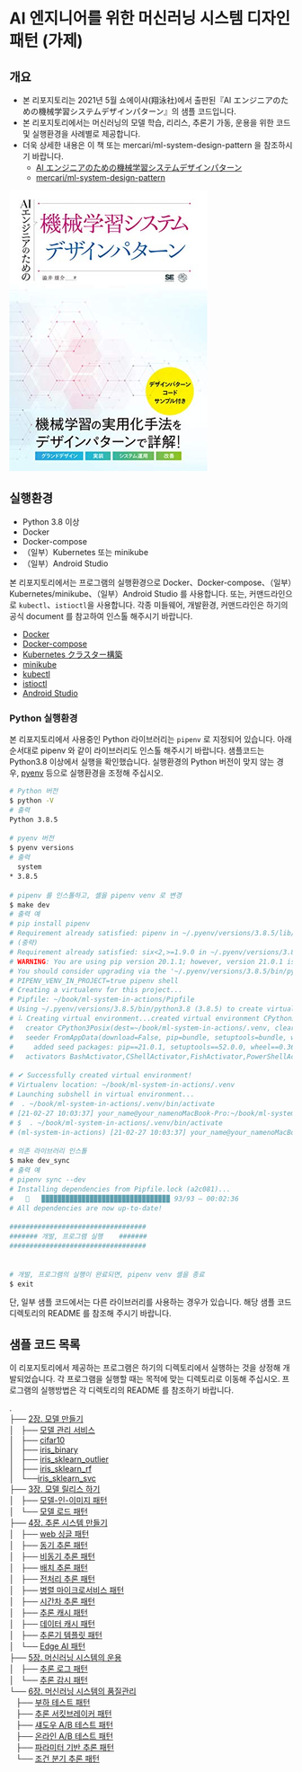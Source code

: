 # AI 엔지니어를 위한 머신러닝 시스템 디자인 패턴 (가제)

## 개요

- 본 리포지토리는 2021년 5월 쇼에이샤(翔泳社)에서 출판된『AI エンジニアのための機械学習システムデザインパターン』의 샘플 코드입니다.
- 본 리포지토리에서는 머신러닝의 모델 학습, 리리스, 추론기 가동, 운용을 위한 코드 및 실행환경을 사례별로 제공합니다.
- 더욱 상세한 내용은 이 책 또는 mercari/ml-system-design-pattern 을 참조하시기 바랍니다.
  - [AI エンジニアのための機械学習システムデザインパターン](https://www.amazon.co.jp/dp/B08YNMRH4J/)
  - [mercari/ml-system-design-pattern](https://github.com/mercari/ml-system-design-pattern)

![img](./hyoshi.jpg)

## 실행환경

- Python 3.8 이상
- Docker
- Docker-compose
- （일부）Kubernetes 또는 minikube
- （일부）Android Studio

본 리포지토리에서는 프로그램의 실행환경으로 Docker、Docker-compose、（일부）Kubernetes/minikube、（일부）Android Studio 를 사용합니다.
또는, 커맨드라인으로 `kubectl`、`istioctl`을 사용합니다.
각종 미들웨어, 개발환경, 커맨드라인은 하기의 공식 document 를 참고하여 인스톨 해주시기 바랍니다.

- [Docker](https://docs.docker.com/get-docker/)
- [Docker-compose](https://docs.docker.jp/compose/toc.html)
- [Kubernetes クラスター構築](https://kubernetes.io/ja/docs/setup/)
- [minikube](https://kubernetes.io/ja/docs/setup/learning-environment/minikube/)
- [kubectl](https://kubernetes.io/ja/docs/tasks/tools/install-kubectl/)
- [istioctl](https://istio.io/latest/docs/setup/getting-started/)
- [Android Studio](https://developer.android.com/studio/install)

### Python 실행환경

본 리포지토리에서 사용중인 Python 라이브러리는 `pipenv` 로 지정되어 있습니다. 아래 순서대로 pipenv 와 같이 라이브러리도 인스톨 해주시기 바랍니다.
샘플코드는 Python3.8 이상에서 실행을 확인했습니다. 실행환경의 Python 버전이 맞지 않는 경우, [pyenv](https://github.com/pyenv/pyenv) 등으로 실행환경을 조정해 주십시오.

```sh
# Python 버전
$ python -V
# 출력
Python 3.8.5

# pyenv 버전
$ pyenv versions
# 출력
  system
* 3.8.5

# pipenv 를 인스톨하고, 셸을 pipenv venv 로 변경
$ make dev
# 출력 예
# pip install pipenv
# Requirement already satisfied: pipenv in ~/.pyenv/versions/3.8.5/lib/python3.8/site-packages (2020.11.15)
# (중략)
# Requirement already satisfied: six<2,>=1.9.0 in ~/.pyenv/versions/3.8.5/lib/python3.8/site-packages (from virtualenv->pipenv) (1.15.0)
# WARNING: You are using pip version 20.1.1; however, version 21.0.1 is available.
# You should consider upgrading via the '~/.pyenv/versions/3.8.5/bin/python3.8 -m pip install --upgrade pip' command.
# PIPENV_VENV_IN_PROJECT=true pipenv shell
# Creating a virtualenv for this project...
# Pipfile: ~/book/ml-system-in-actions/Pipfile
# Using ~/.pyenv/versions/3.8.5/bin/python3.8 (3.8.5) to create virtualenv...
# ⠧ Creating virtual environment...created virtual environment CPython3.8.5.final.0-64 in 433ms
#   creator CPython3Posix(dest=~/book/ml-system-in-actions/.venv, clear=False, no_vcs_ignore=False, global=False)
#   seeder FromAppData(download=False, pip=bundle, setuptools=bundle, wheel=bundle, via=copy, app_data_dir=~/Library/Application Support/virtualenv)
#     added seed packages: pip==21.0.1, setuptools==52.0.0, wheel==0.36.2
#   activators BashActivator,CShellActivator,FishActivator,PowerShellActivator,PythonActivator,XonshActivator

# ✔ Successfully created virtual environment!
# Virtualenv location: ~/book/ml-system-in-actions/.venv
# Launching subshell in virtual environment...
#  . ~/book/ml-system-in-actions/.venv/bin/activate
# [21-02-27 10:03:37] your_name@your_namenoMacBook-Pro:~/book/ml-system-in-actions
# $  . ~/book/ml-system-in-actions/.venv/bin/activate
# (ml-system-in-actions) [21-02-27 10:03:37] your_name@your_namenoMacBook-Pro:~/book/ml-system-in-actions

# 의존 라이브러리 인스톨
$ make dev_sync
# 출력 예
# pipenv sync --dev
# Installing dependencies from Pipfile.lock (a2c081)...
#   🐍   ▉▉▉▉▉▉▉▉▉▉▉▉▉▉▉▉▉▉▉▉▉▉▉▉▉▉▉▉▉▉▉▉ 93/93 — 00:02:36
# All dependencies are now up-to-date!

##################################
####### 개발, 프로그램 실행    #######
##################################


# 개발, 프로그램의 실행이 완료되면, pipenv venv 셸을 종료
$ exit
```

단, 일부 샘플 코드에서는 다른 라이브러리를 사용하는 경우가 있습니다. 해당 샘플 코드 디렉토리의 README 를 참조해 주시기 바랍니다.

## 샘플 코드 목록

이 리포지토리에서 제공하는 프로그램은 하기의 디렉토리에서 실행하는 것을 상정해 개발되었습니다.
각 프로그램을 실행할 때는 목적에 맞는 디렉토리로 이동해 주십시오. 
프로그램의 실행방법은 각 디렉토리의 README 를 참조하기 바랍니다.

.</br>
├── [2장. 모델 만들기](./chapter2_training/)</br>
│   ├── [모델 관리 서비스](./chapter2_training/model_db)</br>
│   ├── [cifar10](./chapter2_training/cifar10)</br>
│   ├── [iris_binary](./chapter2_training/iris_binary)</br>
│   ├── [iris_sklearn_outlier](./chapter2_training/iris_sklearn_outlier)</br>
│   ├── [iris_sklearn_rf](./chapter2_training/iris_sklearn_rf)</br>
│   └──[iris_sklearn_svc](./chapter2_training/iris_sklearn_svc)</br>
├── [3장. 모델 릴리스 하기](./chapter3_release_patterns)</br>
│   ├── [모델-인-이미지 패턴](./chapter3_release_patterns/model_in_image_pattern)</br>
│   └── [모델 로드 패턴](./chapter3_release_patterns/model_load_pattern)</br>
├── [4장. 추론 시스템 만들기](./chapter4_serving_patterns)</br>
│   ├── [web 싱글 패턴](./chapter4_serving_patterns/web_single_pattern)</br>
│   ├── [동기 추론 패턴](./chapter4_serving_patterns/synchronous_pattern)</br>
│   ├── [비동기 추론 패턴](./chapter4_serving_patterns/asynchronous_pattern)</br>
│   ├── [배치 추론 패턴](./chapter4_serving_patterns/batch_pattern)</br>
│   ├── [전처리 추론 패턴](./chapter4_serving_patterns/prep_pred_pattern)</br>
│   ├── [병렬 마이크로서비스 패턴](./chapter4_serving_patterns/horizontal_microservice_pattern)</br>
│   ├── [시간차 추론 패턴](./chapter4_serving_patterns/sync_async_pattern)</br>
│   ├── [추론 캐시 패턴](./chapter4_serving_patterns/prediction_cache_pattern)</br>
│   ├── [데이터 캐시 패턴](./chapter4_serving_patterns/data_cache_pattern)</br>
│   ├── [추론기 템플릿 패턴](./chapter4_serving_patterns/template_pattern)</br>
│   └── [Edge AI 패턴](./chapter4_serving_patterns/edge_ai_pattern)</br>
├── [5장. 머신러닝 시스템의 운용](./chapter5_operations)</br>
│   ├── [추론 로그 패턴](./chapter5_operations/prediction_log_pattern)</br>
│   └── [추론 감시 패턴](./chapter5_operations/prediction_monitoring_pattern)</br>
└── [6장. 머신러닝 시스템의 품질관리](./chapter6_operation_management)</br>
   ├── [부하 테스트 패턴](./chapter6_operation_management/load_test_pattern)</br>
   ├── [추론 서킷브레이커 패턴](./chapter6_operation_management/circuit_breaker_pattern)</br>
   ├── [섀도우 A/B 테스트 패턴](./chapter6_operation_management/shadow_ab_pattern)</br>
   ├── [온라인 A/B 테스트 패턴](./chapter6_operation_management/online_ab_pattern)</br>
   ├── [파라미터 기반 추론 패턴](./chapter6_operation_management/paramater_based_pattern)</br>
   └── [조건 분기 추론 패턴](./chapter6_operation_management/condition_based_pattern)</br>

